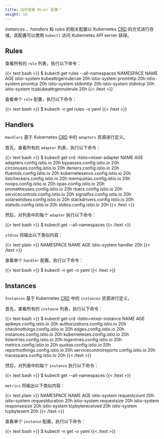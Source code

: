 ```yaml
---
title: 如何查看 Mixer 配置？
weight: 10
---
```


*instances* 、*handlers* 和 *rules* 的相关配置以 Kubernetes [CRD](https://kubernetes.io/docs/concepts/extend-kubernetes/api-extension/custom-resources/) 的方式进行存储。其配置可以使用 `kubectl` 访问 Kubernetes API server 获得。

## Rules

查看所有的 `rule` 列表，执行以下命令：

{{< text bash >}}
$ kubectl get rules --all-namespaces
NAMESPACE      NAME                     AGE
istio-system   kubeattrgenrulerule      20h
istio-system   promhttp                 20h
istio-system   promtcp                  20h
istio-system   stdiohttp                20h
istio-system   stdiotcp                 20h
istio-system   tcpkubeattrgenrulerule   20h
{{< /text >}}

查看单个 `rule` 配置，执行以下命令：

{{< text bash >}}
$ kubectl -n <namespace> get rules <name> -o yaml
{{< /text >}}

## Handlers

`Handlers` 基于 Kubernetes [CRD](https://kubernetes.io/docs/concepts/extend-kubernetes/api-extension/custom-resources/#customresourcedefinitions) 中的 `adapters` 资源进行定义。

首先，查看所有的 `adapter` 列表，执行以下命令：

{{< text bash >}}
$ kubectl get crd -listio=mixer-adapter
NAME                              AGE
adapters.config.istio.io          20h
bypasses.config.istio.io          20h
circonuses.config.istio.io        20h
deniers.config.istio.io           20h
fluentds.config.istio.io          20h
kubernetesenvs.config.istio.io    20h
listcheckers.config.istio.io      20h
memquotas.config.istio.io         20h
noops.config.istio.io             20h
opas.config.istio.io              20h
prometheuses.config.istio.io      20h
rbacs.config.istio.io             20h
servicecontrols.config.istio.io   20h
signalfxs.config.istio.io         20h
solarwindses.config.istio.io      20h
stackdrivers.config.istio.io      20h
statsds.config.istio.io           20h
stdios.config.istio.io            20h
{{< /text >}}

然后，对列表中的每个 `adapter` 执行以下命令：

{{< text bash >}}
$ kubectl get <adapter kind name> --all-namespaces
{{< /text >}}

`stdios` 将输出以下类似内容：

{{< text plain >}}
NAMESPACE      NAME      AGE
istio-system   handler   20h
{{< /text >}}

查看单个 `handler` 配置，执行以下命令：

{{< text bash >}}
$ kubectl -n <namespace> get <adapter kind name> <name> -o yaml
{{< /text >}}

## Instances

`Instances` 基于 Kubernetes [CRD](https://kubernetes.io/docs/concepts/extend-kubernetes/api-extension/custom-resources/#customresourcedefinitions) 中的 `instances` 资源进行定义。

首先，查看所有的 `instance` 列表，执行以下命令：

{{< text bash >}}
$ kubectl get crd -listio=mixer-instance
NAME                                    AGE
apikeys.config.istio.io                 20h
authorizations.config.istio.io          20h
checknothings.config.istio.io           20h
edges.config.istio.io                   20h
instances.config.istio.io               20h
kuberneteses.config.istio.io            20h
listentries.config.istio.io             20h
logentries.config.istio.io              20h
metrics.config.istio.io                 20h
quotas.config.istio.io                  20h
reportnothings.config.istio.io          20h
servicecontrolreports.config.istio.io   20h
tracespans.config.istio.io              20h
{{< /text >}}

然后，对列表中的每个 `instance` 执行以下命令：

{{< text bash >}}
$ kubectl get <instance kind name> --all-namespaces
{{< /text >}}

`metrics` 将输出以下类似内容：

{{< text plain >}}
NAMESPACE      NAME              AGE
istio-system   requestcount      20h
istio-system   requestduration   20h
istio-system   requestsize       20h
istio-system   responsesize      20h
istio-system   tcpbytereceived   20h
istio-system   tcpbytesent       20h
{{< /text >}}

查看单个 `instance` 配置，执行以下命令：

{{< text bash >}}
$ kubectl -n <namespace> get <instance kind name> <name> -o yaml
{{< /text >}}
